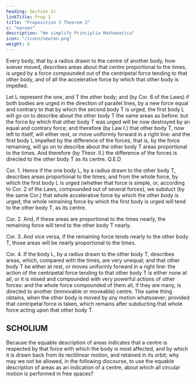 ```yaml
---
heading: Section 2c
linkTitle: Prop 3
title: "Proposition 3 Theorem 3"
c: "maroon"
description: "We simplify Principlia Mathematica"
icon: "/icons/newton.png"
weight: 8
---
```




Every body, that by a radius drawn to the centre of another body, how soever moved, describes areas about that centre proportional to the times, is urged by a force compounded out of the centripetal force tending to that other body, and of all the accelerative force by which that other body is impelled.

Let L represent the one, and T the other body; and (by Cor. 6 of the Laws) if both bodies are urged in the direction of parallel lines, by a new force equal and contrary to that by which the second body T is urged, the first body L will go on to describe about the other body T the same areas as before: but the force by which that other body T was urged will be now destroyed by an equal and contrary force; and therefore (by Law I.) that other body T, now left to itself, will either rest, or move uniformly forward in a right line: and the first body L impelled by the difference of the forces, that is, by the force remaining, will go on to describe about the other body T areas proportional to the times. And therefore (by Theor. II.) the difference of the forces is directed to the other body T as its centre.   Q.E.D

Cor. 1. Hence if the one body L, by a radius drawn to the other body T, describes areas proportional to the times; and from the whole force, by which the first body L is urged (whether that force is simple, or, according to Cor. 2 of the Laws, compounded out of several forces), we subduct (by the same Cor.) that whole accelerative force by which the other body is urged; the whole remaining force by which the first body is urged will tend to the other body T, as its centre.

Cor. 2. And, if these areas are proportional to the times nearly, the remaining force will tend to the other body T nearly.

Cor. 3. And vice versa, if the remaining force tends nearly to the other body T, those areas will be nearly proportional to the times.

Cor. 4. If the body L, by a radius drawn to the other body T, describes areas, which, compared with the times, are very unequal; and that other body T be either at rest, or moves uniformly forward in a right line: the action of the centripetal force tending to that other body T is either none at all, or it is mixed and compounded with very powerful actions of other forces: and the whole force compounded of them all, if they are many, is directed to another (immovable or moveable) centre. The same thing obtains, when the other body is moved by any motion whatsoever; provided that centripetal force is taken, which remains after subducting that whole force acting upon that other body T.



## SCHOLIUM

Because the equable description of areas indicates that a centre is respected by that force with which the body is most affected, and by which it is drawn back from its rectilinear motion, and retained in its orbit; why may we not be allowed, in the following discourse, to use the equable description of areas as an indication of a centre, about which all circular motion is performed in free spaces?

